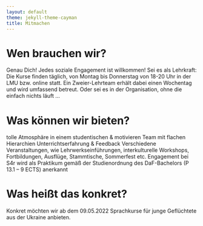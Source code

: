 ```yaml
---
layout: default
theme: jekyll-theme-cayman
title: Mitmachen
---
```


# Wen brauchen wir?
Genau Dich! Jedes soziale Engagement ist willkommen! 
Sei es als Lehrkraft: Die Kurse finden täglich, von Montag bis Donnerstag von 18-20 Uhr in der LMU bzw. online statt. Ein Zweier-Lehrteam erhält dabei einen Wochentag und wird umfassend betreut.
Oder sei es in der Organisation, ohne die einfach nichts läuft …

# Was können wir bieten? 
tolle Atmosphäre in einem studentischen & motivieren Team mit flachen Hierarchien
Unterrichtserfahrung & Feedback 
Verschiedene Veranstaltungen, wie Lehrwerkseinführungen, interkulturelle Workshops, Fortbildungen, Ausflüge, Stammtische, Sommerfest etc.
Engagement bei S4r wird als Praktikum gemäß der Studienordnung des DaF-Bachelors (P 13.1 – 9 ECTS) anerkannt

# Was heißt das konkret?
Konkret möchten wir ab dem 09.05.2022 Sprachkurse für junge Geflüchtete aus der Ukraine anbieten. 

